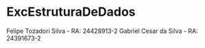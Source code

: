 # ExcEstruturaDeDados

Felipe Tozadori Silva - RA: 24428913-2
Gabriel Cesar da Silva - RA: 24391673-2